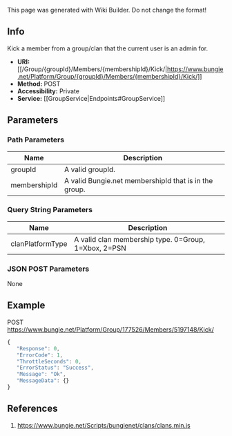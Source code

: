 <span class="wiki-builder">This page was generated with Wiki Builder. Do not change the format!</span>

## Info
Kick a member from a group/clan that the current user is an admin for. 
* **URI:** [[/Group/{groupId}/Members/{membershipId}/Kick/|https://www.bungie.net/Platform/Group/{groupId}/Members/{membershipId}/Kick/]]
* **Method:** POST
* **Accessibility:** Private
* **Service:** [[GroupService|Endpoints#GroupService]]

## Parameters
### Path Parameters
Name | Description
---- | -----------
groupId | A valid groupId.
membershipId | A valid Bungie.net membershipId that is in the group.

### Query String Parameters
Name | Description
---- | -----------
clanPlatformType | A valid clan membership type. 0=Group, 1=Xbox, 2=PSN

### JSON POST Parameters
None

## Example
POST https://www.bungie.net/Platform/Group/177526/Members/5197148/Kick/
 ```javascript
{
    "Response": 0,
    "ErrorCode": 1,
    "ThrottleSeconds": 0,
    "ErrorStatus": "Success",
    "Message": "Ok",
    "MessageData": {}
}
```

## References
1. https://www.bungie.net/Scripts/bungienet/clans/clans.min.js
